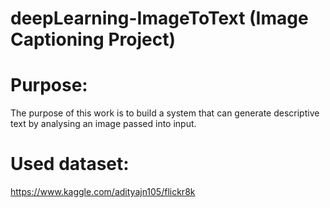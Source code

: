 # deepLearning-ImageToText (Image Captioning Project) 

# Purpose:
The purpose of this work is to build a system that can generate descriptive text by analysing an image passed into input.

# Used dataset: 
https://www.kaggle.com/adityajn105/flickr8k
